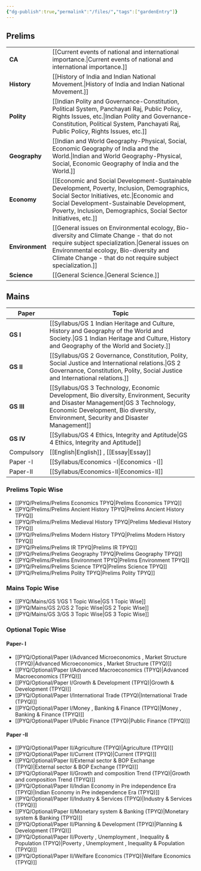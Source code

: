 ```yaml
---
{"dg-publish":true,"permalink":"/files/","tags":["gardenEntry"]}
---
```




## Prelims

|                 |                                                                                                                                |
| --------------- | ------------------------------------------------------------------------------------------------------------------------------ |
| **CA**          | [[Current events of national and international importance.\|Current events of national and international importance.]]                                                                   |
| **History**     | [[History of India and Indian National Movement.\|History of India and Indian National Movement.]]                                                                             |
| **Polity**      | [[Indian Polity and Governance-Constitution, Political System, Panchayati Raj, Public Policy, Rights Issues, etc.\|Indian Polity and Governance-Constitution, Political System, Panchayati Raj, Public Policy, Rights Issues, etc.]]            |
| **Geography**   | [[Indian and World Geography-Physical, Social, Economic Geography of India and the World.\|Indian and World Geography-Physical, Social, Economic Geography of India and the World.]]                                    |
| **Economy**     | [[Economic and Social Development-Sustainable Development, Poverty, Inclusion, Demographics, Social Sector Initiatives, etc.\|Economic and Social Development-Sustainable Development, Poverty, Inclusion, Demographics, Social Sector Initiatives, etc.]] |
| **Environment** | [[General issues on Environmental ecology, Bio-diversity and Climate Change - that do not require subject specialization.\|General issues on Environmental ecology, Bio-diversity and Climate Change - that do not require subject specialization.]]    |
| **Science**     | [[General Science.\|General Science.]]                                                                                                           |

## Mains

| Paper      | Topic                                                                                              |
| ---------- | -------------------------------------------------------------------------------------------------- |
| **GS I**   | [[Syllabus/GS 1 Indian Heritage and Culture, History and Geography of the World and Society.\|GS 1 Indian Heritage and Culture, History and Geography of the World and Society.]]                  |
| **GS II**  | [[Syllabus/GS 2 Governance, Constitution, Polity, Social Justice and International relations.\|GS 2 Governance, Constitution, Polity, Social Justice and International relations.]]                  |
| **GS III** | [[Syllabus/GS 3 Technology, Economic Development, Bio diversity, Environment, Security and Disaster Management\|GS 3 Technology, Economic Development, Bio diversity, Environment, Security and Disaster Management]] |
| **GS IV**  | [[Syllabus/GS 4 Ethics, Integrity and Aptitude\|GS 4 Ethics, Integrity and Aptitude]]<br>                                                            |
| Compulsory | [[English\|English]] , [[Essay\|Essay]]                                                                            |
| Paper -I   | [[Syllabus/Economics -I\|Economics -I]]                                                                                   |
| Paper-II   | [[Syllabus/Economics-II\|Economics-II]]                                                                                   |


### Prelims Topic Wise
- [[PYQ/Prelims/Prelims Economics TPYQ\|Prelims Economics TPYQ]]
- [[PYQ/Prelims/Prelims Ancient History TPYQ\|Prelims Ancient History TPYQ]]
- [[PYQ/Prelims/Prelims Medieval History TPYQ\|Prelims Medieval History TPYQ]]
- [[PYQ/Prelims/Prelims Modern History TPYQ\|Prelims Modern History TPYQ]]
- [[PYQ/Prelims/Prelims IR TPYQ\|Prelims IR TPYQ]]
- [[PYQ/Prelims/Prelims Geography TPYQ\|Prelims Geography TPYQ]]
- [[PYQ/Prelims/Prelims Environment TPYQ\|Prelims Environment TPYQ]]
- [[PYQ/Prelims/Prelims Science TPYQ\|Prelims Science TPYQ]]
- [[PYQ/Prelims/Prelims Polity TPYQ\|Prelims Polity TPYQ]]

### Mains Topic Wise
- [[PYQ/Mains/GS 1/GS 1 Topic Wise\|GS 1 Topic Wise]]
- [[PYQ/Mains/GS 2/GS 2 Topic Wise\|GS 2 Topic Wise]]
- [[PYQ/Mains/GS 3/GS 3 Topic Wise\|GS 3 Topic Wise]]

### Optional Topic Wise
#### Paper- I
- [[PYQ/Optional/Paper I/Advanced Microeconomics , Market Structure (TPYQ)\|Advanced Microeconomics , Market Structure (TPYQ)]]
- [[PYQ/Optional/Paper I/Advanced Macroeconomics (TPYQ)\|Advanced Macroeconomics (TPYQ)]]
- [[PYQ/Optional/Paper I/Growth & Development (TPYQ)\|Growth & Development (TPYQ)]]
- [[PYQ/Optional/Paper I/International Trade (TPYQ)\|International Trade (TPYQ)]]
- [[PYQ/Optional/Paper I/Money , Banking & Finance (TPYQ)\|Money , Banking & Finance (TPYQ)]]
- [[PYQ/Optional/Paper I/Public Finance (TPYQ)\|Public Finance (TPYQ)]]
#### Paper -II
- [[PYQ/Optional/Paper II/Agriculture (TPYQ)\|Agriculture (TPYQ)]]
- [[PYQ/Optional/Paper II/Current (TPYQ)\|Current (TPYQ)]]
- [[PYQ/Optional/Paper II/External sector & BOP Exchange (TPYQ)\|External sector & BOP Exchange (TPYQ)]]
- [[PYQ/Optional/Paper II/Growth and composition Trend (TPYQ)\|Growth and composition Trend (TPYQ)]]
- [[PYQ/Optional/Paper II/Indian Economy in Pre independence Era (TPYQ)\|Indian Economy in Pre independence Era (TPYQ)]]
- [[PYQ/Optional/Paper II/Industry & Services (TPYQ)\|Industry & Services (TPYQ)]]
- [[PYQ/Optional/Paper II/Monetary system & Banking (TPYQ)\|Monetary system & Banking (TPYQ)]]
- [[PYQ/Optional/Paper II/Planning &  Development  (TPYQ)\|Planning &  Development  (TPYQ)]]
- [[PYQ/Optional/Paper II/Poverty , Unemployment , Inequality & Population (TPYQ)\|Poverty , Unemployment , Inequality & Population (TPYQ)]]
- [[PYQ/Optional/Paper II/Welfare Economics (TPYQ)\|Welfare Economics (TPYQ)]]
